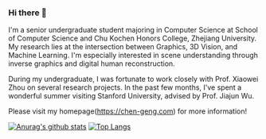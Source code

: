 ### Hi there 👋

I'm a senior undergraduate student majoring in Computer Science at School of Computer Science and Chu Kochen Honors College, Zhejiang University. My research lies at the intersection between Graphics, 3D Vision, and Machine Learning. I'm especially interested in scene understanding through inverse graphics and digital human reconstruction.

During my undergraduate, I was fortunate to work closely with Prof. Xiaowei Zhou on several research projects. In the past few months, I've spent a wonderful summer visiting Stanford University, advised by Prof. Jiajun Wu.

Please visit my homepage(https://chen-geng.com) for more information!

[![Anurag's github stats](https://github-readme-stats.vercel.app/api?username=MrMorning)](https://github.com/anuraghazra/github-readme-stats)
[![Top Langs](https://github-readme-stats.vercel.app/api/top-langs/?username=MrMorning)](https://github.com/anuraghazra/github-readme-stats)


<!--
**MrMorning/MrMorning** is a ✨ _special_ ✨ repository because its `README.md` (this file) appears on your GitHub profile.

Here are some ideas to get you started:

- 🔭 I’m currently working on ...
- 🌱 I’m currently learning ...
- 👯 I’m looking to collaborate on ...
- 🤔 I’m looking for help with ...
- 💬 Ask me about ...
- 📫 How to reach me: ...
- 😄 Pronouns: ...
- ⚡ Fun fact: ...
-->
